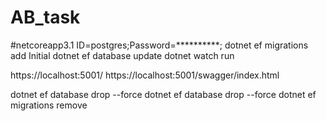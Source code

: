# AB_task
#netcoreapp3.1
ID=postgres;Password=**********;
dotnet ef migrations add Initial
dotnet ef database update
dotnet watch run


https://localhost:5001/
https://localhost:5001/swagger/index.html




dotnet ef database drop --force
dotnet ef database drop --force
dotnet ef migrations remove
